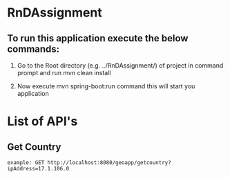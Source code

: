 # RnDAssignment

## To run this application execute the below commands:

1. Go to the Root directory (e.g. ../RnDAssignment/) of project in command prompt and run 
    mvn clean install 

2. Now execute 
		mvn spring-boot:run 
   command this will start you application 


# List of API's

## Get Country
	
	example: GET http://localhost:8080/geoapp/getcountry?ipAddress=17.1.106.0
